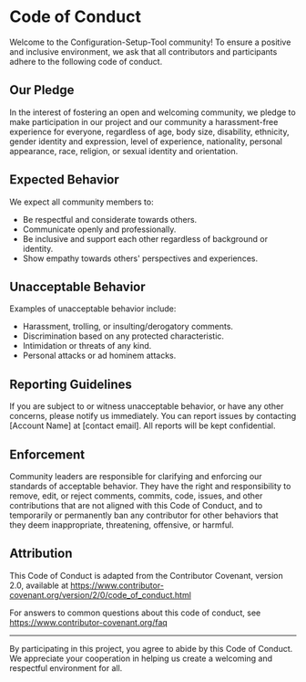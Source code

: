 # Code of Conduct

Welcome to the Configuration-Setup-Tool community! To ensure a positive and inclusive environment, we ask that all contributors and participants adhere to the following code of conduct.

## Our Pledge

In the interest of fostering an open and welcoming community, we pledge to make participation in our project and our community a harassment-free experience for everyone, regardless of age, body size, disability, ethnicity, gender identity and expression, level of experience, nationality, personal appearance, race, religion, or sexual identity and orientation.

## Expected Behavior

We expect all community members to:

- Be respectful and considerate towards others.
- Communicate openly and professionally.
- Be inclusive and support each other regardless of background or identity.
- Show empathy towards others' perspectives and experiences.

## Unacceptable Behavior

Examples of unacceptable behavior include:

- Harassment, trolling, or insulting/derogatory comments.
- Discrimination based on any protected characteristic.
- Intimidation or threats of any kind.
- Personal attacks or ad hominem attacks.

## Reporting Guidelines

If you are subject to or witness unacceptable behavior, or have any other concerns, please notify us immediately. You can report issues by contacting [Account Name] at [contact email]. All reports will be kept confidential.

## Enforcement

Community leaders are responsible for clarifying and enforcing our standards of acceptable behavior. They have the right and responsibility to remove, edit, or reject comments, commits, code, issues, and other contributions that are not aligned with this Code of Conduct, and to temporarily or permanently ban any contributor for other behaviors that they deem inappropriate, threatening, offensive, or harmful.

## Attribution

This Code of Conduct is adapted from the Contributor Covenant, version 2.0, available at https://www.contributor-covenant.org/version/2/0/code_of_conduct.html

For answers to common questions about this code of conduct, see https://www.contributor-covenant.org/faq

---

By participating in this project, you agree to abide by this Code of Conduct. We appreciate your cooperation in helping us create a welcoming and respectful environment for all.
